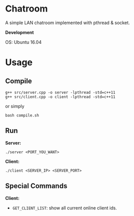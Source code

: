 # Chatroom
A simple LAN chatroom implemented with pthread & socket.

**Development**

OS: Ubuntu 16.04


# Usage

## Compile

```
g++ src/server.cpp -o server -lpthread -std=c++11
g++ src/client.cpp -o client -lpthread -std=c++11
```

or simply

```
bash compile.sh
```

## Run

**Server:**

```
./server <PORT_YOU_WANT>
```

**Client:**

```
./client <SERVER_IP> <SERVER_PORT>
```

## Special Commands

**Client:**

- `GET_CLIENT_LIST`: show all current online client ids.
